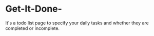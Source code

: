 # Get-It-Done-
It's a todo list page to specify your daily tasks and whether they are completed or incomplete.
